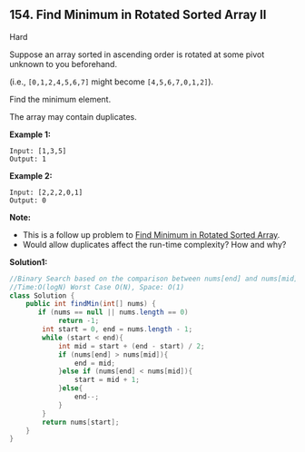 ## 154. Find Minimum in Rotated Sorted Array II

Hard

Suppose an array sorted in ascending order is rotated at some pivot unknown to you beforehand.

(i.e.,  `[0,1,2,4,5,6,7]` might become  `[4,5,6,7,0,1,2]`).

Find the minimum element.

The array may contain duplicates.

**Example 1:**

```
Input: [1,3,5]
Output: 1
```

**Example 2:**

```
Input: [2,2,2,0,1]
Output: 0
```

**Note:**

- This is a follow up problem to [Find Minimum in Rotated Sorted Array](https://leetcode.com/problems/find-minimum-in-rotated-sorted-array/description/).
- Would allow duplicates affect the run-time complexity? How and why?

**Solution1:**

```java
//Binary Search based on the comparison between nums[end] and nums[mid];
//Time:O(logN) Worst Case O(N), Space: O(1)
class Solution {
    public int findMin(int[] nums) {
       if (nums == null || nums.length == 0)
            return -1;
        int start = 0, end = nums.length - 1;
        while (start < end){
            int mid = start + (end - start) / 2;
            if (nums[end] > nums[mid]){
                end = mid;
            }else if (nums[end] < nums[mid]){
                start = mid + 1;
            }else{
                end--;
            }
        }
        return nums[start];
    }
}
```
